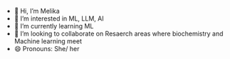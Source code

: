 - 👋 Hi, I’m Melika
- 👀 I’m interested in ML, LLM, AI
- 🌱 I’m currently learning ML
- 💞️ I’m looking to collaborate on Resaerch areas where biochemistry and Machine learning meet
- 😄 Pronouns: She/ her

<!---
Melika-amd/Melika-amd is a ✨ special ✨ repository because its `README.md` (this file) appears on your GitHub profile.
You can click the Preview link to take a look at your changes.
--->
